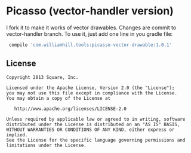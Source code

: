 Picasso (vector-handler version)
=======

I fork it to make it works of vector drawables. Changes are commit to vector-handler branch.
To use it, just add one line in you gradle file:
```groovy
 compile 'com.williamhill.tools:picasso-vector-drawable:1.0.1'
```


License
--------

    Copyright 2013 Square, Inc.

    Licensed under the Apache License, Version 2.0 (the "License");
    you may not use this file except in compliance with the License.
    You may obtain a copy of the License at

       http://www.apache.org/licenses/LICENSE-2.0

    Unless required by applicable law or agreed to in writing, software
    distributed under the License is distributed on an "AS IS" BASIS,
    WITHOUT WARRANTIES OR CONDITIONS OF ANY KIND, either express or implied.
    See the License for the specific language governing permissions and
    limitations under the License.


 [1]: http://square.github.io/picasso/
 [2]: https://search.maven.org/remote_content?g=com.squareup.picasso&a=picasso&v=LATEST
 [snap]: https://oss.sonatype.org/content/repositories/snapshots/
